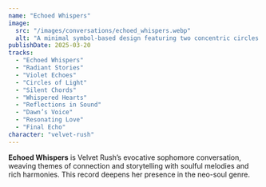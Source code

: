 ```yaml
---
name: "Echoed Whispers"
image:
  src: "/images/conversations/echoed_whispers.webp"
  alt: "A minimal symbol-based design featuring two concentric circles with wavy, echo-like lines radiating outward, using black and violet colors, symbolizing connection and storytelling."
publishDate: 2025-03-20
tracks:
  - "Echoed Whispers"
  - "Radiant Stories"
  - "Violet Echoes"
  - "Circles of Light"
  - "Silent Chords"
  - "Whispered Hearts"
  - "Reflections in Sound"
  - "Dawn’s Voice"
  - "Resonating Love"
  - "Final Echo"
character: "velvet-rush"
---
```


**Echoed Whispers** is Velvet Rush’s evocative sophomore conversation, weaving themes of connection and storytelling with soulful melodies and rich harmonies. This record deepens her presence in the neo-soul genre.
